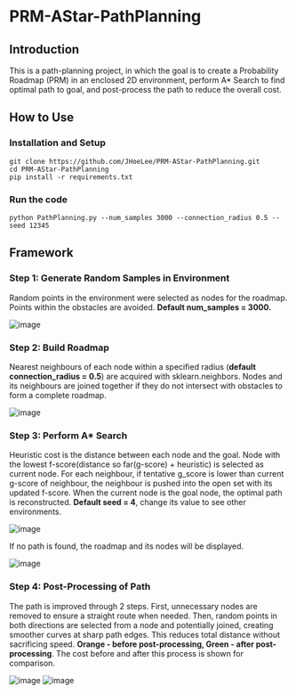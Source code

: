 # PRM-AStar-PathPlanning
## Introduction
This is a path-planning project, in which the goal is to create a Probability Roadmap (PRM) in an enclosed 2D environment, perform A* Search to find optimal path to goal, and post-process the path to reduce the overall cost.

## How to Use

### Installation and Setup
    git clone https://github.com/JHoeLee/PRM-AStar-PathPlanning.git
    cd PRM-AStar-PathPlanning
    pip install -r requirements.txt

### Run the code
    python PathPlanning.py --num_samples 3000 --connection_radius 0.5 --seed 12345

## Framework
### Step 1: Generate Random Samples in Environment
Random points in the environment were selected as nodes for the roadmap. Points within the obstacles are avoided. **Default num_samples = 3000.**

![image](https://github.com/JHoeLee/PRM-AStar-PathPlanning/assets/111511618/19904b97-e1ce-4225-9ec7-8b697f86ab4a)

### Step 2: Build Roadmap
Nearest neighbours of each node within a specified radius (**default connection_radius = 0.5**) are acquired with sklearn.neighbors. Nodes and its neighbours are joined together if they do not intersect with obstacles to form a complete roadmap.

![image](https://github.com/JHoeLee/PRM-AStar-PathPlanning/assets/111511618/228c4de2-fffe-4cee-95f6-b2c6e5d43474)

### Step 3: Perform A* Search
Heuristic cost is the distance between each node and the goal. Node with the lowest f-score(distance so far(g-score) + heuristic) is selected as current node. For each neighbour, if tentative g_score is lower than current g-score of neighbour, the neighbour is pushed into the open set with its updated f-score. When the current node is the goal node, the optimal path is reconstructed. **Default seed = 4**, change its value to see other environments.

![image](https://github.com/JHoeLee/PRM-AStar-PathPlanning/assets/111511618/99269129-f76d-4194-9bde-8fce10f98294)


If no path is found, the roadmap and its nodes will be displayed.

![image](https://github.com/JHoeLee/PRM-AStar-PathPlanning/assets/111511618/72e63589-2604-4def-8bdb-59ee92478783)

### Step 4: Post-Processing of Path
The path is improved through 2 steps. First, unnecessary nodes are removed to ensure a straight route when needed. Then, random points in both directions are selected from a node and potentially joined, creating smoother curves at sharp path edges. This reduces total distance without sacrificing speed. **Orange - before post-processing, Green - after post-processing**. The cost before and after this process is shown for comparison.

![image](https://github.com/JHoeLee/PRM-AStar-PathPlanning/assets/111511618/71f02251-4c3a-41ad-9317-492371680d8c)
![image](https://github.com/JHoeLee/PRM-AStar-PathPlanning/assets/111511618/7dbf5a59-9859-4716-9d42-b441d39cf72b)



 
